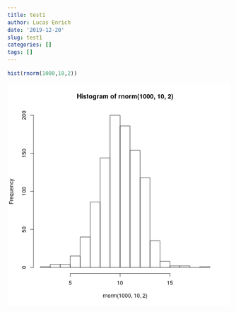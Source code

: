 ```yaml
---
title: test1
author: Lucas Enrich
date: '2019-12-20'
slug: test1
categories: []
tags: []
---
```


```r
hist(rnorm(1000,10,2))
```

![plot of chunk unnamed-chunk-1](figure/unnamed-chunk-1-1.png)

